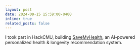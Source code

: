 ```yaml
---
layout: post
date: 2024-09-15 15:59:00-0400
inline: true
related_posts: false
---
```


I took part in HackCMU, building [SaveMyHealth](https://github.com/dkat0/save-my-health), an AI-powered personalized health & longevity recommendation system.